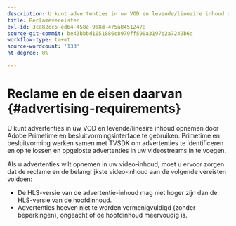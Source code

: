 ```yaml
---
description: U kunt advertenties in uw VOD en levende/lineaire inhoud opnemen door Adobe Primetime en besluitvormingsinterface te gebruiken. Primetime en besluitvorming werken samen met TVSDK om advertenties te identificeren en op te lossen en opgeloste advertenties in uw videostreams in te voegen.
title: Reclamevereisten
exl-id: 3ca82cc5-ed64-458e-9a8d-475a84512478
source-git-commit: be43bbbd1051886c8979ff590a3197b2a7249b6a
workflow-type: tm+mt
source-wordcount: '133'
ht-degree: 0%

---
```


# Reclame en de eisen daarvan {#advertising-requirements}

U kunt advertenties in uw VOD en levende/lineaire inhoud opnemen door Adobe Primetime en besluitvormingsinterface te gebruiken. Primetime en besluitvorming werken samen met TVSDK om advertenties te identificeren en op te lossen en opgeloste advertenties in uw videostreams in te voegen.

<!--<a id="section_282A8000A8BF4860A24F0D3F1A19BC9E"></a>-->

Als u advertenties wilt opnemen in uw video-inhoud, moet u ervoor zorgen dat de reclame en de belangrijkste video-inhoud aan de volgende vereisten voldoen:

* De HLS-versie van de advertentie-inhoud mag niet hoger zijn dan de HLS-versie van de hoofdinhoud.
* Advertenties hoeven niet te worden vermenigvuldigd (zonder beperkingen), ongeacht of de hoofdinhoud meervoudig is.
